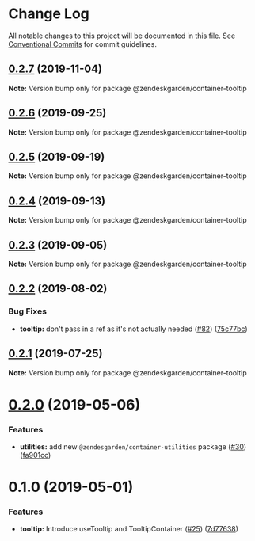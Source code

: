 # Change Log

All notable changes to this project will be documented in this file.
See [Conventional Commits](https://conventionalcommits.org) for commit guidelines.

## [0.2.7](https://github.com/zendeskgarden/react-containers/compare/@zendeskgarden/container-tooltip@0.2.6...@zendeskgarden/container-tooltip@0.2.7) (2019-11-04)

**Note:** Version bump only for package @zendeskgarden/container-tooltip





## [0.2.6](https://github.com/zendeskgarden/react-containers/compare/@zendeskgarden/container-tooltip@0.2.5...@zendeskgarden/container-tooltip@0.2.6) (2019-09-25)

**Note:** Version bump only for package @zendeskgarden/container-tooltip





## [0.2.5](https://github.com/zendeskgarden/react-containers/compare/@zendeskgarden/container-tooltip@0.2.4...@zendeskgarden/container-tooltip@0.2.5) (2019-09-19)

**Note:** Version bump only for package @zendeskgarden/container-tooltip





## [0.2.4](https://github.com/zendeskgarden/react-containers/compare/@zendeskgarden/container-tooltip@0.2.3...@zendeskgarden/container-tooltip@0.2.4) (2019-09-13)

**Note:** Version bump only for package @zendeskgarden/container-tooltip





## [0.2.3](https://github.com/zendeskgarden/react-containers/compare/@zendeskgarden/container-tooltip@0.2.2...@zendeskgarden/container-tooltip@0.2.3) (2019-09-05)

**Note:** Version bump only for package @zendeskgarden/container-tooltip





## [0.2.2](https://github.com/zendeskgarden/react-containers/compare/@zendeskgarden/container-tooltip@0.2.1...@zendeskgarden/container-tooltip@0.2.2) (2019-08-02)


### Bug Fixes

* **tooltip:** don't pass in a ref as it's not actually needed ([#82](https://github.com/zendeskgarden/react-containers/issues/82)) ([75c77bc](https://github.com/zendeskgarden/react-containers/commit/75c77bc))





## [0.2.1](https://github.com/zendeskgarden/react-containers/compare/@zendeskgarden/container-tooltip@0.2.0...@zendeskgarden/container-tooltip@0.2.1) (2019-07-25)

**Note:** Version bump only for package @zendeskgarden/container-tooltip





# [0.2.0](https://github.com/zendeskgarden/react-containers/compare/@zendeskgarden/container-tooltip@0.1.0...@zendeskgarden/container-tooltip@0.2.0) (2019-05-06)


### Features

* **utilities:** add new `@zendesgarden/container-utilities` package ([#30](https://github.com/zendeskgarden/react-containers/issues/30)) ([fa901cc](https://github.com/zendeskgarden/react-containers/commit/fa901cc))





# 0.1.0 (2019-05-01)


### Features

* **tooltip:** Introduce useTooltip and TooltipContainer ([#25](https://github.com/zendeskgarden/react-containers/issues/25)) ([7d77638](https://github.com/zendeskgarden/react-containers/commit/7d77638))
